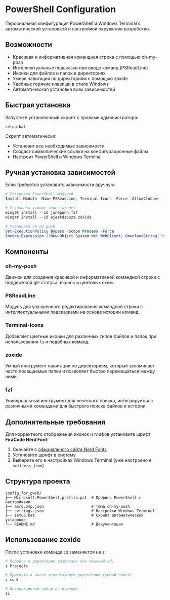 # PowerShell Configuration

Персональная конфигурация PowerShell и Windows Terminal с автоматической установкой и настройкой окружения разработки.

## Возможности

- Красивая и информативная командная строка с помощью oh-my-posh
- Интеллектуальные подсказки при вводе команд (PSReadLine)
- Иконки для файлов и папок в директориях
- Умная навигация по директориям с помощью zoxide
- Удобные горячие клавиши в стиле Windows
- Автоматическая установка всех зависимостей

## Быстрая установка

Запустите установочный скрипт с правами администратора:

```batch
setup.bat
```

Скрипт автоматически:
- Установит все необходимые зависимости
- Создаст символические ссылки на конфигурационные файлы
- Настроит PowerShell и Windows Terminal

## Ручная установка зависимостей

Если требуется установить зависимости вручную:

```powershell
# Установка PowerShell модулей
Install-Module -Name PSReadLine, Terminal-Icons -Force -AllowClobber

# Установка утилит через winget
winget install --id junegunn.fzf
winget install --id ajeetdsouza.zoxide

# Установка oh-my-posh
Set-ExecutionPolicy Bypass -Scope Process -Force
Invoke-Expression ((New-Object System.Net.WebClient).DownloadString('https://ohmyposh.dev/install.ps1'))
```

## Компоненты

### oh-my-posh
Движок для создания красивой и информативной командной строки с поддержкой git-статуса, иконок и цветовых схем.

### PSReadLine
Модуль для улучшенного редактирования командной строки с интеллектуальными подсказками на основе истории команд.

### Terminal-Icons
Добавляет цветные иконки для различных типов файлов и папок при использовании `ls` и подобных команд.

### zoxide
Умный инструмент навигации по директориям, который запоминает часто посещаемые папки и позволяет быстро перемещаться между ними.

### fzf
Универсальный инструмент для нечеткого поиска, интегрируется с различными командами для быстрого поиска файлов и истории.

## Дополнительные требования

Для корректного отображения иконок и глифов установите шрифт **FiraCode Nerd Font**:

1. Скачайте с [официального сайта Nerd Fonts](https://www.nerdfonts.com/font-downloads)
2. Установите шрифт в систему
3. Выберите его в настройках Windows Terminal (уже настроено в `settings.json`)

## Структура проекта

```
config_for_pwsh/
├── Microsoft.PowerShell_profile.ps1  # Профиль PowerShell с настройками
├── amro.omp.json                     # Тема oh-my-posh
├── settings.json                     # Настройки Windows Terminal
├── setup.bat                         # Скрипт автоматической установки
└── README.md                         # Документация
```

## Использование zoxide

После установки команда `cd` заменяется на `z`:

```powershell
# Перейти в директорию (работает как обычный cd)
z Projects

# Прыгнуть в часто используемую директорию (умный поиск)
z conf

# Интерактивный выбор из истории
zi
```
